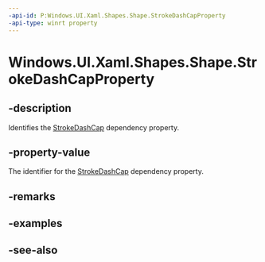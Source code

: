 ```yaml
---
-api-id: P:Windows.UI.Xaml.Shapes.Shape.StrokeDashCapProperty
-api-type: winrt property
---
```


<!-- Property syntax
public Windows.UI.Xaml.DependencyProperty StrokeDashCapProperty { get; }
-->

# Windows.UI.Xaml.Shapes.Shape.StrokeDashCapProperty

## -description
Identifies the [StrokeDashCap](shape_strokedashcap.md) dependency property.



## -property-value
The identifier for the [StrokeDashCap](shape_strokedashcap.md) dependency property.

## -remarks

## -examples

## -see-also
